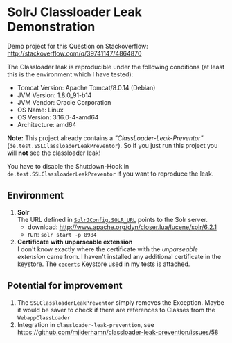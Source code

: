 # SolrJ Classloader Leak Demonstration

Demo project for this Question on Stackoverflow: http://stackoverflow.com/q/39741147/4864870

The Classloader leak is reproducible under the following conditions (at least this is the environment which I have tested): 

- Tomcat Version: Apache Tomcat/8.0.14 (Debian)
- JVM Version: 1.8.0_91-b14
- JVM Vendor: Oracle Corporation
- OS Name: Linux
- OS Version: 3.16.0-4-amd64
- Architecture: amd64

**Note:** This project already contains a _"ClassLoader-Leak-Preventor"_ (`de.test.SSLClassloaderLeakPreventor`). So if you just run this project you will **not** see the classloader leak!

You have to disable the Shutdown-Hook in `de.test.SSLClassloaderLeakPreventor` if you want to reproduce the leak.

## Environment

1. **Solr**  
   The URL defined in [`SolrJConfig.SOLR_URL`](src/main/java/de/test/spring/SolrJConfig.java) points to the Solr server.
   - download: http://www.apache.org/dyn/closer.lua/lucene/solr/6.2.1
   - run: `solr start -p 8984`
2. **Certificate with unparseable extension**  
   I don't know exactly where the certificate with the _unparseable extension_ came from. I haven't installed any additional certificate in the keystore.
   The [`cecerts`](cecerts) Keystore used in my tests is attached.

## Potential for improvement

1. The `SSLClassloaderLeakPreventor` simply removes the Exception. Maybe it would be saver to check if there are references to Classes from the `WebappClassLoader`
2. Integration in `classloader-leak-prevention`, see https://github.com/mjiderhamn/classloader-leak-prevention/issues/58
